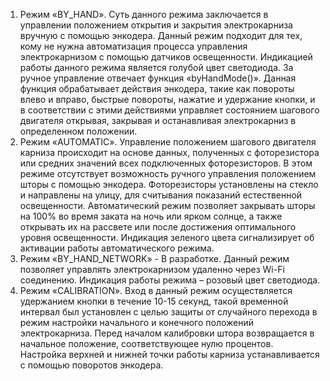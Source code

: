 1)	Режим «BY_HAND». Суть данного режима заключается в управлении положением открытия и закрытия электрокарниза вручную с помощью энкодера. Данный режим подходит для тех, кому не нужна автоматизация процесса управления электрокарнизом с помощью датчиков освещенности. Индикацией работы данного режима является голубой цвет светодиода.
За ручное управление отвечает функция «byHandMode()». Данная функция обрабатывает действия энкодера, такие как повороты влево и вправо, быстрые повороты, нажатие и удержание кнопки, и в соответствии с этими действиями управляет состоянием шагового двигателя открывая, закрывая и останавливая электрокарниз в определенном положении.
2)	Режим «AUTOMATIC». Управление положением шагового двигателя карниза происходит на основе данных, полученных с фоторезистора или средних значений всех подключенных фоторезисторов. В этом режиме отсутствует возможность ручного управления положением шторы с помощью энкодера. Фоторезисторы установлены на стекло и направлены на улицу, для считывания показаний естественной освещенности. Автоматический режим позволяет закрывать шторы на 100% во время заката на ночь или ярком солнце, а также открывать их на рассвете или после достижения оптимального уровня освещенности. Индикация зеленого цвета сигнализирует об активации работы автоматического режима.
3)	Режим «BY_HAND_NETWORK» - В разработке. Данный режим позволяет управлять электрокарнизом удаленно через Wi-Fi соединению. Индикация работы режима –  розовый цвет светодиода.
4)	Режим «CALIBRATION». Вход в данный режим осуществляется удержанием кнопки в течение 10-15 секунд, такой временной интервал был установлен с целью защиты от случайного перехода в режим настройки начального и конечного положений электрокарниза. Перед началом калибровки штора возвращается в начальное положение, соответствующее нулю процентов. Настройка верхней и нижней точки работы карниза устанавливается с помощью поворотов энкодера. 
